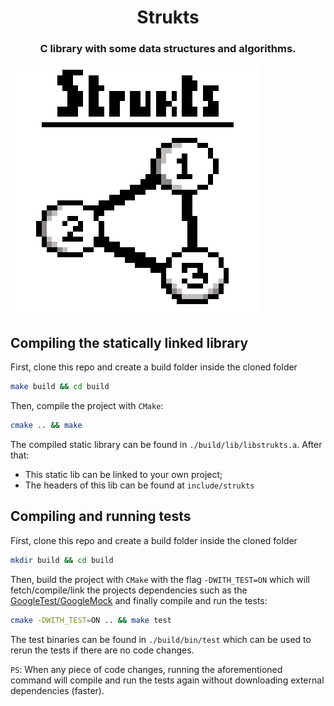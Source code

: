 <h1 align="center">Strukts</h1>

<h3 align="center">C library with some data structures and algorithms.</h3>

![Strukts](docs/strukts.png)

## Compiling the statically linked library

First, clone this repo and create a build folder inside the cloned folder

```sh
make build && cd build
```

Then, compile the project with `CMake`:

```sh
cmake .. && make
```

The compiled static library can be found in `./build/lib/libstrukts.a`. After that:

- This static lib can be linked to your own project;
- The headers of this lib can be found at `include/strukts`

## Compiling and running tests

First, clone this repo and create a build folder inside the cloned folder

```sh
mkdir build && cd build
```

Then, build the project with `CMake` with the flag `-DWITH_TEST=ON` which will fetch/compile/link the projects dependencies such as the [GoogleTest/GoogleMock](https://github.com/google/googletest) and finally compile and run
the tests:

```sh
cmake -DWITH_TEST=ON .. && make test
```

The test binaries can be found in `./build/bin/test` which can be used to rerun the tests if there are no code changes.

`PS`: When any piece of code changes, running the aforementioned command will compile and run the tests again without
downloading external dependencies (faster).
